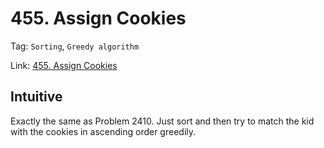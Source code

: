 # 455. Assign Cookies

Tag: `Sorting`, `Greedy algorithm`

Link: [455. Assign Cookies](https://leetcode.com/problems/assign-cookies/)

## Intuitive

Exactly the same as Problem 2410. Just sort and then try to match the kid with the cookies in ascending order greedily.
